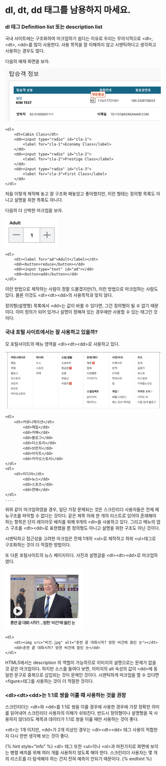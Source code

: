 # dl, dt, dd 태그를 남용하지 마세요.

### dl 태그 Definition list 또는 description list

국내 사이트에는 구조화하여 마크업하기 쉽다는 이유로 우리는 무의식적으로 &lt;dl&gt;, &lt;dt&gt;, &lt;dd&gt;를 많이 사용한다.  사용 목적을 잘 이해하지 않고 시맨틱하다고 생각하고 사용하는 경우도 많다.

다음의 예제 화면을 보자.

![](../../.gitbook/assets/image%20%2822%29.png)

```markup
<dl>
    <dt>Cabin Class</dt>
    <dd><input type="radio" id="cla-1">
        <label for="cla-1">Economy Class</label>
    </dd>
    <dd><input type="radio" id="cla-2">
        <label for="cla-2">Prestige Class</label>
    </dd>
    <dd><input type="radio" id="cla-3">
        <label for="cla-3">First Class</label>
    </dd>
</dl>
```

처음 이렇게 제작해 놓고 잘 구조화 해놓았고 좋아했지만, 이런 형태는 정의형 목록도 아니고 설명을 위한 목록도 아니다. 

다음의 더 신박한 마크업을 보자.

![](../../.gitbook/assets/image%20%2851%29.png)

```markup
<dl>
    <dt><label for="ad">Adult</label></dt>
    <dd><button>reduce</button></dd>
    <dd><input type="text" id="ad"></dd>
    <dd><button>add</button></dd>
</dl>
```

이런 방법으로 제작하는 사람이 정말 드물겠지만\(?\), 이런 방법으로 마크업하는 사람도 있다. 물론 이것도 &lt;dl&gt;&lt;dt&gt;&lt;dd&gt;의 사용목적과 맞지 않다.

정의형\(설명형\) 목록에서 &lt;dd&gt;는 값이 바뀔 수 있다면, 그건 정의형이 될 수 없기 때문이다. 이미 정의가 되어 있거나 설명이 정해져 있는 경우에만 사용할 수 있는 태그인 것이다.

### 국내 포털 사이트에서는 잘 사용하고 있을까?

모 포털사이트의 메뉴 영역을 &lt;dl&gt;&lt;dt&gt;&lt;dd&gt;로 사용하고 있다.

![&#xB2E4;&#xC74C; &#xD3EC;&#xD138;&#xC0AC;&#xC774;&#xD2B8;&#xC758; &#xBA54;&#xB274;&#xB97C; dl, dt, dd&#xB85C; &#xC0AC;&#xC6A9; ](../../.gitbook/assets/image%20%2826%29.png)

```markup
<dl>
    <dt>커뮤니케이션</dt>
        <dd>메일</dd>
        <dd>카페</dd>
        <dd>블로그</dd>
        <dd>티스토리</dd>
        <dd>브런치</dd>
        <dd>아지트</dd>
        <dd>카카오스토리</dd>
</dl>
<dl>
    <dt>미디어</dt>
        <dd>뉴스</dd>
        <dd>스포츠</dd>
        <dd>연예</dd>
</dl>
.... 
```

위와 같이 마크업하였을 경우, 일단 가장 문제되는 것은 스크린리더 사용자들은 전체 메뉴구조를 파악할 수 없다는 것이다. 같은 제목 아래 한 개의 리스트로 있어야 존재해야 하는 항목은 단지 레이아웃 배치를 위해 9개의 &lt;dl&gt;을 사용하고 있다.  그리고 메뉴의 뎁스 구조를 &lt;dt&gt;&lt;dd&gt;로 표현했을 뿐 정의형도 아니고 설명을 위한 구조도 아닌 것이다. 

시맨틱하고 접근성을 고려한 마크업은 전체 1개의 &lt;ul&gt;로 제작하고 하위 &lt;ul&gt;태그로 구조화하는 것이 더 적절한 방법이다.

또 다른 포털사이트의 뉴스 페이지이다. 사진과 설명글을 &lt;dl&gt;&lt;dt&gt;&lt;dd&gt;로 마크업하였다.

![&#xC774;&#xBBF8;&#xC9C0;&#xC640; &#xC774;&#xBBF8;&#xC9C0; &#xC124;&#xBA85;&#xC744; dl, dt, dd](../../.gitbook/assets/image%20%2812%29.png)

```markup
<dl>
    <dt><img src="비건.jpg" alt="훈련 끝 대화시작? 방한 비건에 쏠린 눈"></dt>
    <dd>훈련 끝 대화시작? 방한 비건에 쏠린 눈</dd>
</dl>  
```

HTML5에서는 description 의 역할이 가능하므로 이미지의 설명으로는 문제가 없을 것 같은 마크업이다. 하지만 소스를 들여다 보면, 이미지의 alt 속성의 값이 &lt;dd&gt;에 동일한 문구로 중복으로 삽입되는 것이 문제인 것이다.  시맨틱하게 마크업을 할 수 있다면 &lt;figure&gt;태그를 사용하는 것이 더 적절한 것이다.

### &lt;dl&gt;&lt;dt&gt;&lt;dd&gt;는 1:1로 쌍을 이룰 때 사용하는 것을 권장

스크린리더는 &lt;dt&gt;와 &lt;dd&gt;를 1:1로 쌍을 이룰 경우에 사용한 경우에 가장 정확한 의미를 읽어내어 스크린리더 사용자의 이해가 쉬워진다. 반드시 정의형이나 설명형을 꼭 사용하지 않더라도 제목과 데이터가 1:1로 쌍을 이룰 때만 사용하는 것이 좋다.

&lt;dt&gt;는 1개 이지만, &lt;dd&gt;가 2개 이상인 경우는 &lt;dl&gt;&lt;dt&gt;&lt;dd&gt; 태그 사용이 적합한지 다시 한번 생각해 보는 것이 좋다.

{% hint style="info" %}
&lt;dl&gt; 태그 또한 &lt;ul&gt;이나 &lt;ol&gt;과 마찬가지로 화면에 보이는 병렬 배치를 위해 여러 개를 사용하지 않도록 해야 한다.  스크린리더 사용자는 몇 개의 리스트를 더 탐색해야  하는 건지 전혀 예측이 안되기 때문이다.
{% endhint %}

